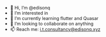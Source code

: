 - 👋 Hi, I’m @edisonq
- 👀 I’m interested in 
- 🌱 I’m currently learning flutter and Quasar
- 💞️ I’m looking to collaborate on anything
- 📫 Reach me: i.t.consultancy@edisonq.xyz

<!---
edisonq/edisonq is a ✨ special ✨ repository because its `README.md` (this file) appears on your GitHub profile.
You can click the Preview link to take a look at your changes.
--->
